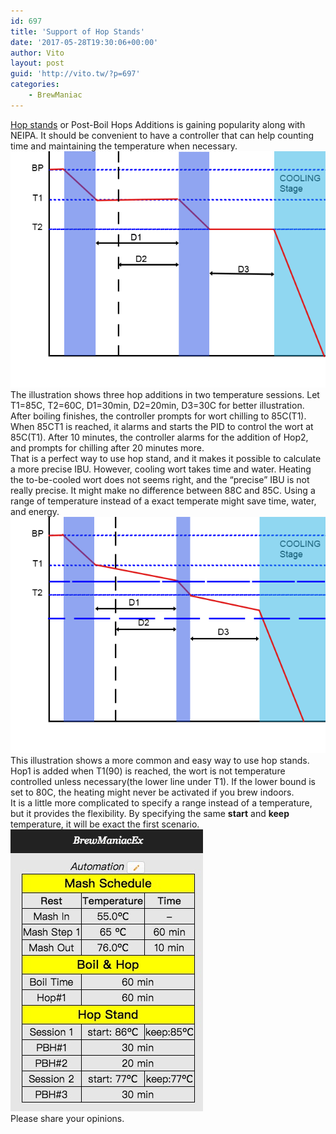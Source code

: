 ```yaml
---
id: 697
title: 'Support of Hop Stands'
date: '2017-05-28T19:30:06+00:00'
author: Vito
layout: post
guid: 'http://vito.tw/?p=697'
categories:
    - BrewManiac
---
```


[Hop stands](https://byo.com/mead/item/2808-hop-stands) or Post-Boil Hops Additions is gaining popularity along with NEIPA. It should be convenient to have a controller that can help counting time and maintaining the temperature when necessary.  
![PostBoilHopping-pid](/wp-content/uploads/2017/05/PostBoilHopping-pid.png)  
The illustration shows three hop additions in two temperature sessions. Let T1=85C, T2=60C, D1=30min, D2=20min, D3=30C for better illustration.  
After boiling finishes, the controller prompts for wort chilling to 85C(T1). When 85CT1 is reached, it alarms and starts the PID to control the wort at 85C(T1). After 10 minutes, the controller alarms for the addition of Hop2, and prompts for chilling after 20 minutes more.  
That is a perfect way to use hop stand, and it makes it possible to calculate a more precise IBU. However, cooling wort takes time and water. Heating the to-be-cooled wort does not seems right, and the “precise” IBU is not really precise. It might make no difference between 88C and 85C. Using a range of temperature instead of a exact temperate might save time, water, and energy.  
![PostBoilHopping_range](/wp-content/uploads/2017/05/PostBoilHopping_range.png)  
This illustration shows a more common and easy way to use hop stands. Hop1 is added when T1(90) is reached, the wort is not temperature controlled unless necessary(the lower line under T1). If the lower bound is set to 80C, the heating might never be activated if you brew indoors.  
It is a little more complicated to specify a range instead of a temperature, but it provides the flexibility. By specifying the same **start** and **keep** temperature, it will be exact the first scenario.  
![BrewManiacEx-hopstand](/wp-content/uploads/2017/05/BrewManiacEx-hopstand.jpg)  
Please share your opinions.